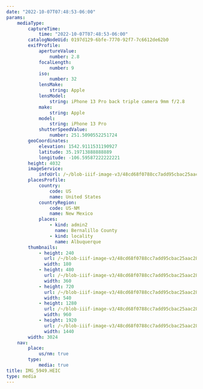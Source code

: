 ```yaml
---
date: "2022-10-07T07:48:53-06:00"
params:
    mediaType:
        captureTime:
            time: "2022-10-07T07:48:53-06:00"
        catalogNodeUid: 0197d129-6bfe-7770-92f7-7c6612de62b0
        exifProfile:
            apertureValue:
                number: 2.8
            focalLength:
                number: 9
            iso:
                number: 32
            lensMake:
                string: Apple
            lensModel:
                string: iPhone 13 Pro back triple camera 9mm f/2.8
            make:
                string: Apple
            model:
                string: iPhone 13 Pro
            shutterSpeedValue:
                number: 251.5090552251724
        geoCoordinates:
            elevation: 1542.9111531190927
            latitude: 35.19713888888889
            longitude: -106.59587222222221
        height: 4032
        imageService:
            infoUrl: /~/blob-iiif-image-v3/48cd68f0788cc7add95cbac25aac288fb016139f2bbb5a27ee8ba4742728bd2a/info.json
        placesProfile:
            country:
                code: US
                name: United States
            countryRegion:
                code: US-NM
                name: New Mexico
            places:
                - kind: admin2
                  name: Bernalillo County
                - kind: locality
                  name: Albuquerque
        thumbnails:
            - height: 240
              url: /~/blob-iiif-image-v3/48cd68f0788cc7add95cbac25aac288fb016139f2bbb5a27ee8ba4742728bd2a/full/180%2C240/0/default.jpg
              width: 180
            - height: 480
              url: /~/blob-iiif-image-v3/48cd68f0788cc7add95cbac25aac288fb016139f2bbb5a27ee8ba4742728bd2a/full/360%2C480/0/default.jpg
              width: 360
            - height: 720
              url: /~/blob-iiif-image-v3/48cd68f0788cc7add95cbac25aac288fb016139f2bbb5a27ee8ba4742728bd2a/full/540%2C720/0/default.jpg
              width: 540
            - height: 1280
              url: /~/blob-iiif-image-v3/48cd68f0788cc7add95cbac25aac288fb016139f2bbb5a27ee8ba4742728bd2a/full/960%2C1280/0/default.jpg
              width: 960
            - height: 1920
              url: /~/blob-iiif-image-v3/48cd68f0788cc7add95cbac25aac288fb016139f2bbb5a27ee8ba4742728bd2a/full/1440%2C1920/0/default.jpg
              width: 1440
        width: 3024
    nav:
        place:
            us/nm: true
        type:
            media: true
title: IMG_5949.HEIC
type: media
---
```


